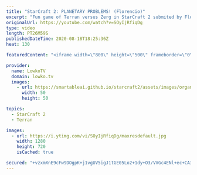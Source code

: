 ```yaml
---
title: "StarCraft 2: PLANETARY PROBLEMS! (Florencio)"
excerpt: "Fun game of Terran versus Zerg in StarCraft 2 submited by Florencio. Florencio decides to go for an aggressive Planetary Fortress rush.  Florencio on Twitch: http://twitch.tv/florenciosc  Get more videos & support my work: http://www.patreon.com/lowkotv  My second channel: http://lowko.tv/morelowko Lowko"
originalUrl: https://youtube.com/watch?v=SOyIjRfiqDg
type: video
length: PT26M59S
publishedDateTime: 2020-08-18T18:25:36Z
heat: 130

featuredContent: "<iframe width=\"800\" height=\"500\" frameborder=\"0\" src=\"https://www.youtube.com/embed/SOyIjRfiqDg\" allow=\"accelerometer; autoplay; encrypted-media; gyroscope; picture-in-picture\" allowfullscreen></iframe>"

provider:
  name: LowkoTV
  domain: lowko.tv
  images:
    - url: https://smartableai.github.io/starcraft2/assets/images/organizations/lowko.tv-50x50.jpg
      width: 50
      height: 50

topics:
  - StarCraft 2
  - Terran

images:
  - url: https://i.ytimg.com/vi/SOyIjRfiqDg/maxresdefault.jpg
    width: 1280
    height: 720
    isCached: true

secured: "+vzxmXnE9cFw9DOgpK+j1vgUV5igJ1tGE05Lo2+1dy+O3/VVGc4ENl+ec+CA3klTp0z+Tftf5SlMmRqQHCT4BFNHBzlfOjQveJsu3o1DOs7LWyMUVgDZyScR06wymmWvJFo33YXcUL4iKUA2YjIN3yjOcLQlw+SnC/nINRev1/PQtmZQL+Xpd6FxAsgWG68ZyOyMctIzOWxU220ln+iuAgaRNcXdRd4Nsx081tvPh5Ebhjc6fQ++9zY+2P2Is+36edx4Ony/Zv0124TXKSGpZdGi39vmcEs7GXRkYZMturzLrpZEdSEov5ISBhotWn95vO5XH9KHSrEa9SQne9rX6EqyGfuAFBIXUZYADV/YWI4tVop/GRzf3x8d245d44Tpj86k3sUEBY37osh6VlzIHRfvUCtWBb18UaZIbuqtL6Up8PIeS0cT1IYG3d+XdvO6;gKW78KQSZ9iDErc9DbwdGQ=="
---
```


